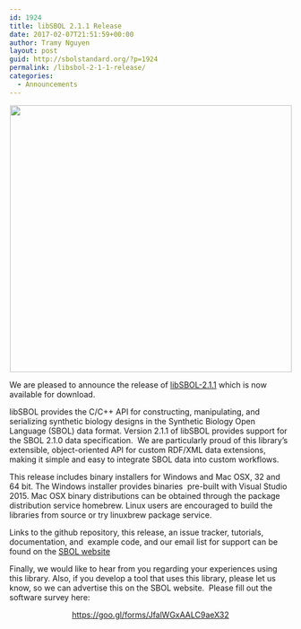 ```yaml
---
id: 1924
title: libSBOL 2.1.1 Release
date: 2017-02-07T21:51:59+00:00
author: Tramy Nguyen
layout: post
guid: http://sbolstandard.org/?p=1924
permalink: /libsbol-2-1-1-release/
categories:
  - Announcements
---
```

<p class="p1" style="text-align: center;">
  <a href="http://sbolstandard.org/wp-content/uploads/2017/02/libSBOL_2_-1-1.png"><img class="wp-image-1925 aligncenter" src="http://sbolstandard.org/wp-content/uploads/2017/02/libSBOL_2_-1-1.png" alt="" width="503" height="476" /></a>
</p>

<p class="p1">
  <p class="p1">
    <span class="s1">We are pleased to announce the release of <a href="https://github.com/SynBioDex/libSBOL/releases">libSBOL-2.1.1</a> which is now available for download.</span>
  </p>
  
  <p class="p1">
    <span class="s1">libSBOL provides the C/C++ API for constructing, manipulating, and serializing synthetic biology designs in the Synthetic Biology Open Language (SBOL) data format. Version 2.1.1 of libSBOL provides support for the SBOL 2.1.0 data specification.  We are particularly proud of this library&#8217;s extensible, object-oriented API for custom RDF/XML data extensions, making it simple and easy to integrate SBOL data into custom workflows. </span>
  </p>
  
  <p class="p1">
    <span class="s1">This release includes binary installers for Windows and Mac OSX, 32 and 64 bit. The Windows installer provides binaries  pre-built with Visual Studio 2015. Mac OSX binary distributions can be obtained through the package distribution service homebrew. Linux users are encouraged to build the libraries from source or try linuxbrew package service.</span>
  </p>
  
  <p class="p3">
    <span class="s2">Links to the github repository, this release, an issue tracker, tutorials, documentation, and  example code, and our email list for support can be found on the <a href="http://sbolstandard.org">SBOL website</a></span>
  </p>
  
  <p class="p1">
    <span class="s1">Finally, we would like to hear from you regarding your experiences using this library. Also, if you develop a tool that uses this library, please let us know, so we can advertise this on the SBOL website.  Please fill out the software survey here:</span>
  </p>
  
  <p class="p1" style="text-align: center;">
    <a href="https://goo.gl/forms/JfalWGxAALC9aeX32">https://goo.gl/forms/JfalWGxAALC9aeX32</a>
  </p>